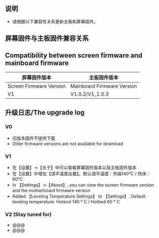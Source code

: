 ## 说明
- 请根据以下兼容性关系更新主板和屏幕固件。


## 屏幕固件与主板固件兼容关系
## Compatibility between screen firmware and mainboard firmware
|   屏幕固件版本   |     主板固件版本    | 
|-------------------|--------------------|
| Screen Firmware Version | Mainboard Firmware Version |
| V1 | V1.0.2/V1_1.0.3 |






## 升级日志/The upgrade log
### V0
- 旧版本固件不提供下载
- Older firmware versions are not available for download

### V1
- 在【设置】→【关于】中可以查看屏幕固件版本以及主板固件版本
- 在【设置】中增加【调平温度设置】。默认调平温度：热端140℃  /  热床：60℃
- In 【Settings】→【About】, you can view the screen firmware version and the motherboard firmware version
- Added 【Leveling Temperature Settings】 to 【Settings】. Default leveling temperature: Hotend 140 ° C  / Hotbed 60 ° C

### V2 (Stay tuned for)
- @@@
- @@@

